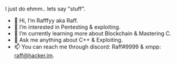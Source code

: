   I just do ehmm.. lets say "stuff".

- 👋 Hi, I’m Rafffyy aka Raff.
- 👀 I’m interested in Pentesting & exploiting.
- 🌱 I’m currently learning more about Blockchain & Mastering C.
- 💬 Ask me anything about C++ & Exploiting.
- 📫 You can reach me through discord: Raff#9999 & xmpp: raff@hacker.im.
